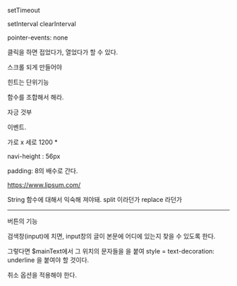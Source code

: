 setTimeout

setInterval
clearInterval

pointer-events: none







클릭을 하면 접었다가, 열었다가 할 수 있다.

스크롤 되게 만들어야


힌트는 단위기능

함수를 조합해서 해라.

자긍 것부


이벤트.



가로 x 세로
1200 * 

navi-height : 56px

padding: 8의 배수로 간다.

https://www.lipsum.com/


String 함수에 대해서 익숙해 져야돼.
split 이라던가 replace 라던가

-------------------

버튼의 기능


검색창(input)에 치면,
input창의 글이 본문에 어디에 있는지 찾을 수 있도록 한다.



그렇다면
$mainText에서 그 위치의 문자들을 <span>을 붙여 
style = text-decoration: underline
을 붙여야 할 것이다.

취소 옵션을 적용해야 한다.














